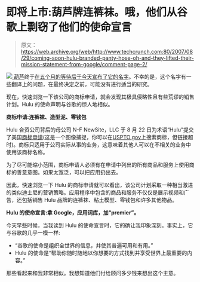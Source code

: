 # 即将上市:葫芦牌连裤袜。哦，他们从谷歌上剽窃了他们的使命宣言

> 原文：<https://web.archive.org/web/http://www.techcrunch.com:80/2007/08/29/coming-soon-hulu-branded-panty-hose-oh-and-they-lifted-their-mission-statement-from-google/comment-page-2/>

[![](img/2bbe037ab798a4731689e981299af33a.png) ](https://web.archive.org/web/20091126085441/http://www.hulu.com/) [葫芦](https://web.archive.org/web/20091126085441/http://www.crunchbase.com/company/hulu)终于[在五个月的等待后于今天宣布了它的名字](https://web.archive.org/web/20091126085441/http://www.techcrunch.com/2007/08/29/clown-co-gets-website-and-new-name-hulu/)。不幸的是，这个名字有一些翻译上的问题，在最终决定之前，可能没有进行适当的研究。

现在，快速浏览一下该公司的商标申请，就会发现其极具侵略性且有些荒谬的销售计划。Hulu 的使命声明与谷歌的惊人地相似。

**商标申请:连裤袜、造型泥、零钱包**

Hulu 合资公司背后的母公司 N-F NewSite，LLC 于 8 月 22 日为术语“Hulu”提交了美国[商标申请](https://web.archive.org/web/20091126085441/http://www.techcrunch.com/wp-content/hulutm.png)(这是一个图像捕捉，你可以在[USPTO.gov](https://web.archive.org/web/20091126085441/http://www.uspto.gov/)上搜索商标，但链接超时)。商标只适用于公司实际从事的业务，这意味着其他人可以在不相关的业务中使用该商标名称。

为了尽可能缩小范围，商标申请人必须有在申请中列出的所有商品和服务上使用商标的善意意图。如果太宽泛，可以把应用扔出去。

因此，快速浏览一下 Hulu 的商标申请就可以看出，该公司计划采取一种相当激进的类似迪士尼的营销策略。应用程序中包含的商品和服务不仅仅是展示视频和广告，还包括销售 Hulu 品牌的连裤袜、粘土模型、零钱包和许多其他物品。

**Hulu 的使命宣言:拿 Google，应用词库，加“premier”。**

今天早些时候，当我读到 Hulu 的使命宣言时，它的确让我印象深刻。事实上，它与谷歌的几乎一模一样:

*   “谷歌的使命是组织全世界的信息，并使其普遍可用和有用。”
*   Hulu 的使命是“帮助你随时随地以你想要的方式找到并享受世界上最重要的内容。”

那些看起来和我非常相似。我想知道他们付给顾问多少钱来想出这个主意。